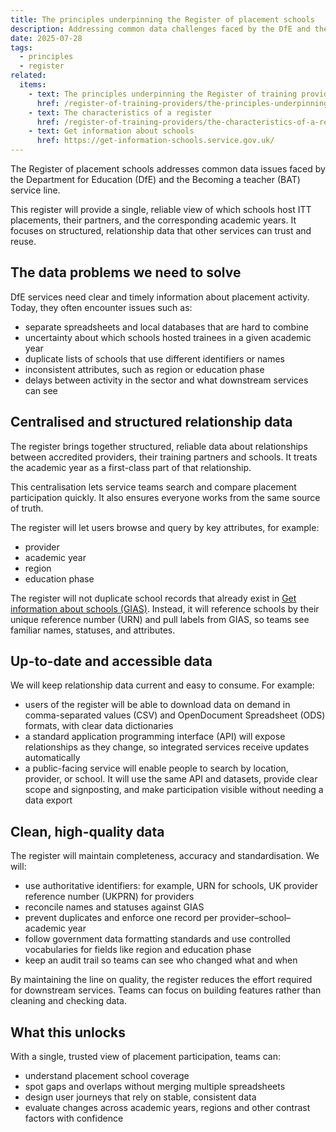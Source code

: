 ```yaml
---
title: The principles underpinning the Register of placement schools
description: Addressing common data challenges faced by the DfE and the Becoming a teacher service line
date: 2025-07-28
tags:
  - principles
  - register
related:
  items:
    - text: The principles underpinning the Register of training providers
      href: /register-of-training-providers/the-principles-underpinning-the-register-of-training-providers/
    - text: The characteristics of a register
      href: /register-of-training-providers/the-characteristics-of-a-register/
    - text: Get information about schools
      href: https://get-information-schools.service.gov.uk/
---
```


The Register of placement schools addresses common data issues faced by the Department for Education (DfE) and the Becoming a teacher (BAT) service line.

This register will provide a single, reliable view of which schools host ITT placements, their partners, and the corresponding academic years. It focuses on structured, relationship data that other services can trust and reuse.

## The data problems we need to solve

DfE services need clear and timely information about placement activity. Today, they often encounter issues such as:

- separate spreadsheets and local databases that are hard to combine
- uncertainty about which schools hosted trainees in a given academic year
- duplicate lists of schools that use different identifiers or names
- inconsistent attributes, such as region or education phase
- delays between activity in the sector and what downstream services can see

## Centralised and structured relationship data

The register brings together structured, reliable data about relationships between accredited providers, their training partners and schools. It treats the academic year as a first-class part of that relationship.

This centralisation lets service teams search and compare placement participation quickly. It also ensures everyone works from the same source of truth.

The register will let users browse and query by key attributes, for example:

- provider
- academic year
- region
- education phase

The register will not duplicate school records that already exist in [Get information about schools (GIAS)](https://get-information-schools.service.gov.uk/). Instead, it will reference schools by their unique reference number (URN) and pull labels from GIAS, so teams see familiar names, statuses, and attributes.

## Up-to-date and accessible data

We will keep relationship data current and easy to consume. For example:

- users of the register will be able to download data on demand in comma-separated values (CSV) and OpenDocument Spreadsheet (ODS) formats, with clear data dictionaries
- a standard application programming interface (API) will expose relationships as they change, so integrated services receive updates automatically
- a public-facing service will enable people to search by location, provider, or school. It will use the same API and datasets, provide clear scope and signposting, and make participation visible without needing a data export

## Clean, high-quality data

The register will maintain completeness, accuracy and standardisation. We will:

- use authoritative identifiers: for example, URN for schools, UK provider reference number (UKPRN) for providers
- reconcile names and statuses against GIAS
- prevent duplicates and enforce one record per provider–school–academic year
- follow government data formatting standards and use controlled vocabularies for fields like region and education phase
- keep an audit trail so teams can see who changed what and when

By maintaining the line on quality, the register reduces the effort required for downstream services. Teams can focus on building features rather than cleaning and checking data.

## What this unlocks

With a single, trusted view of placement participation, teams can:

- understand placement school coverage
- spot gaps and overlaps without merging multiple spreadsheets
- design user journeys that rely on stable, consistent data
- evaluate changes across academic years, regions and other contrast factors with confidence
